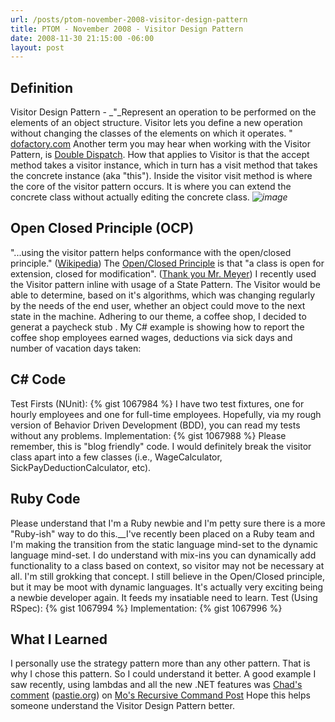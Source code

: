 ```yaml
---
url: /posts/ptom-november-2008-visitor-design-pattern
title: PTOM - November 2008 - Visitor Design Pattern
date: 2008-11-30 21:15:00 -06:00
layout: post
---
```


## Definition

Visitor Design Pattern - _"_Represent an operation to be performed on the elements of an object structure. Visitor lets you define a new operation without changing the classes of the elements on which it operates. " [dofactory.com](http://dofactory.com/Patterns/PatternVisitor.aspx) Another term you may hear when working with the Visitor Pattern, is [Double Dispatch](http://en.wikipedia.org/wiki/Double_dispatch). How that applies to Visitor is that the accept method takes a visitor instance, which in turn has a visit method that takes the concrete instance (aka "this"). Inside the visitor visit method is where the core of the visitor pattern occurs. It is where you can extend the concrete class without actually editing the concrete class. _![image](//lostechies.com/jasonmeridth/files/2011/03/image_thumb.png)_

## Open Closed Principle (OCP)

"...using the visitor pattern helps conformance with the open/closed principle." ([Wikipedia](http://en.wikipedia.org/wiki/Visitor_pattern)) The [Open/Closed Principle](/blogs/joe_ocampo/archive/2008/03/21/ptom-the-open-closed-principle.aspx) is that "a class is open for extension, closed for modification". ([Thank you Mr. Meyer](http://en.wikipedia.org/wiki/Open_Closed_Principle)) I recently used the Visitor pattern inline with usage of a State Pattern. The Visitor would be able to determine, based on it's algorithms, which was changing regularly by the needs of the end user, whether an object could move to the next state in the machine. Adhering to our theme, a coffee shop, I decided to generat a paycheck stub . My C# example is showing how to report the coffee shop employees earned wages, deductions via sick days and number of vacation days taken:

## C# Code

Test Firsts (NUnit): {% gist 1067984 %} I have two test fixtures, one for hourly employees and one for full-time employees. Hopefully, via my rough version of Behavior Driven Development (BDD), you can read my tests without any problems. Implementation: {% gist 1067988 %} Please remember, this is "blog friendly" code. I would definitely break the visitor class apart into a few classes (i.e., WageCalculator, SickPayDeductionCalculator, etc).

## Ruby Code

Please understand that I'm a Ruby newbie and I'm petty sure there is a more "Ruby-ish" way to do this.__I've recently been placed on a Ruby team and I'm making the transition from the static language mind-set to the dynamic language mind-set. I do understand with mix-ins you can dynamically add functionality to a class based on context, so visitor may not be necessary at all. I'm still grokking that concept. I still believe in the Open/Closed principle, but it may be moot with dynamic languages. It's actually very exciting being a newbie developer again. It feeds my insatiable need to learn. Test (Using RSpec): {% gist 1067994 %} Implementation: {% gist 1067996 %}

## What I Learned

I personally use the strategy pattern more than any other pattern. That is why I chose this pattern. So I could understand it better. A good example I saw recently, using lambdas and all the new .NET features was [Chad's comment](http://mokhan.ca/blog/CommentView,guid,0480cc5f-54e4-452f-b0d5-661f0a8289d7.aspx#commentstart) ([pastie.org](http://pastie.org/245770)) on [Mo's Recursive Command Post](http://mokhan.ca/blog/2008/08/01/Recursive+Command.aspx) Hope this helps someone understand the Visitor Design Pattern better.
